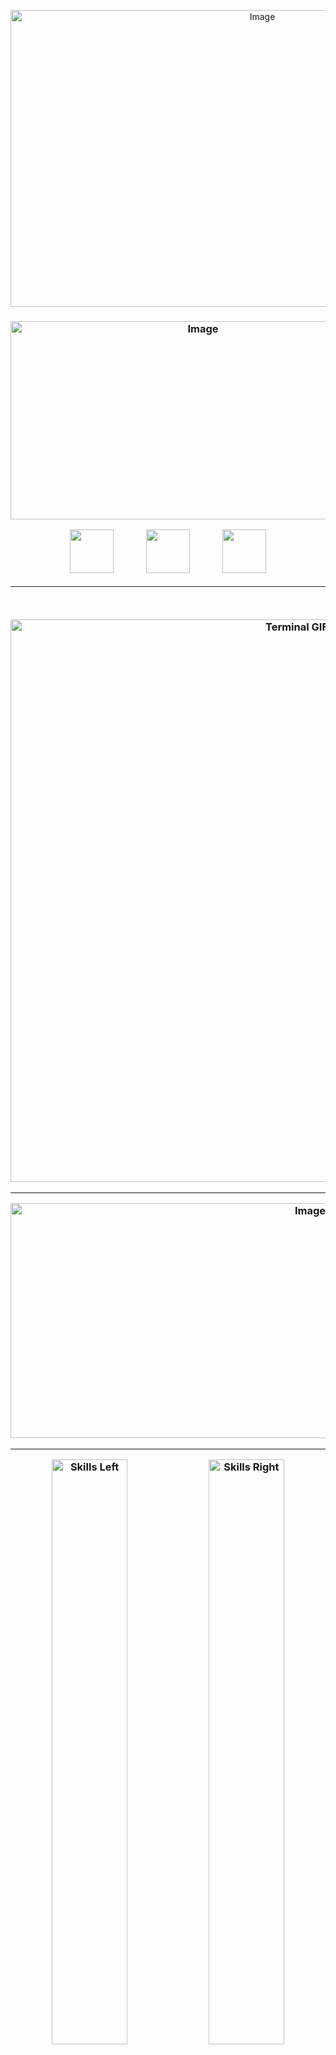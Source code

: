 <p align="center">
<img width="790" height="475" alt="Image" src="https://github.com/user-attachments/assets/7ca2881a-8013-4fc3-9b78-4651f6f91d6e" alt="Banner" width="600"/>

<h3 align="center"> <img width="600" height="317" alt="Image" src="https://github.com/user-attachments/assets/d2799166-4daa-4d80-8a1e-f595efcc76d8" </h3>

<br>

<p align="center">
  <a href="https://ginesthoii.github.io/oliviagriffin.pro/" style="display:inline-block; margin:0 24px;">
    <img src="https://img.shields.io/badge/Portfolio-Website-739f84?style=for-the-badge&labelColor=9a4496&&color=9a4496&&logoColor=white" height="70">
  </a>
  <a href="https://www.linkedin.com/olivia-griffin-a08a20115/" style="display:inline-block; margin:0 24px;">
    <img src="https://img.shields.io/badge/LinkedIn-Profile-739f84?style=for-the-badge&labelColor=9a4496&&color=9a4496&&logo=linkedin&logoColor=white" height="70">
  </a>
  <a href="mailto:oliviagriffindev@gmail.com" style="display:inline-block; margin:0 24px;">
    <img src="https://img.shields.io/badge/Email-Contact-739f84?style=for-the-badge&labelColor=9a4496&color=9a4496&&logoColor=white" height="70">
  </a>
</p>


---



<br>

<p align="center">
  <img src="https://github.com/ginesthoii/ginesthoii/blob/main/banner/terminal%20(3).gif" alt="Terminal GIF" width="900"/>
</p>

---



<img width="943" height="376" alt="Image" src="https://github.com/user-attachments/assets/ddf373e3-37e6-4595-beea-0835394f0cda" />

---


<p align="center">
  <img src="https://github.com/user-attachments/assets/a6ff2ec9-538f-4b1c-b4ae-b7da2d77a6cf" 
       alt="Skills Left" width="49%"/>
  <img src="https://github.com/user-attachments/assets/949d9d8c-415a-43a6-9fd7-e06de331f0d6" 
       alt="Skills Right" width="49%"/>
</p>

---

   <div align="center">
     
# <img width="517" height="169" alt="Image" src="https://github.com/user-attachments/assets/cabac5b2-cecf-4b54-b5bc-1ee53b650215" />

   </div>
<table style="width:100%; table-layout:fixed; border-collapse:separate; border-spacing:8px;">

  <!-- Row 1 -->
  <tr>
    <td style="width:33%; vertical-align:top; border:1px solid #d0d7de; border-radius:6px; padding:14px;">
      <h3 align="center">🎼 <a href="https://github.com/ginesthoii/SecureMaestro"><strong>SecureMaestro</strong></a></h3>
      <p>Secure, automated practice tools for musicians (<em>inspired by Vivaldi</em>). Focus on secure coding practices, sandboxing, and automation.</p>
    </td>
    <td style="width:33%; vertical-align:top; border:1px solid #d0d7de; border-radius:6px; padding:14px;">
      <h3 align="center">💊 <a href="https://github.com/ginesthoii/PillPal-VitaPro"><strong>PillPal-VitaPro</strong></a></h3>
      <p>Supplement + prescription interaction checker with AppSec sandbox for safe testing.</p>
    </td>
    <td style="width:33%; vertical-align:top; border:1px solid #d0d7de; border-radius:6px; padding:14px;">
      <h3 align="center">🏫 <a href="https://github.com/ginesthoii/WashU-Projects"><strong>WashU-Projects</strong></a></h3>
      <p>Portfolio hub for my Washington University Cybersecurity Boot Camp (Final Grade: A+). Covered networking, systems, vulnerability assessment, cloud security, penetration testing, and digital forensics.</p>
    </td>
  </tr>

  <!-- Row 2 Header -->
  <tr>
    <td colspan="3" style="text-align:center; padding:10px;">
         <div align="center">
      <h2> <img width="446" height="56" alt="image" src="https://github.com/user-attachments/assets/60b3f301-b0a9-4b54-bcdf-bc19b0d3d322" /> 
        <div>
    </td>
  </tr>

  <!-- Row 3 -->
  <tr>
    <td style="width:33%; vertical-align:top; border:1px solid #d0d7de; border-radius:6px; padding:14px;">
      <h3 align="center">🐉 <a href="https://github.com/ginesthoii/MythicalMenagerie"><strong>MythicalMenagerie</strong></a></h3>
      <p>Digital bestiary for mythological creatures. Search, learn, and generate mash-ups of monsters with maps and comparisons.</p>
    </td>
    <td style="width:33%; vertical-align:top; border:1px solid #d0d7de; border-radius:6px; padding:14px;">
      <h3 align="center">🌍 <a href="https://github.com/ginesthoii/ModelMiddleEarth"><strong>ModelMiddleEarth</strong></a></h3>
      <p>Digital explorations of Middle-earth: 3D models, maps, and datasets built with Blender, Python, Ender, and secure coding practices.</p>
    </td>
    <td style="width:33%; vertical-align:top; border:1px solid #d0d7de; border-radius:6px; padding:14px;">
      <h3 align="center">🍲 <a href="https://github.com/ginesthoii/CulinaryCodex"><strong>CulinaryCodex</strong></a></h3>
      <p>Ancient + modern recipes &amp; cultural food research, structured into a secure digital codex.</p>
    </td>
  </tr>

  <!-- Row 4 -->
  <tr>
    <td style="width:50%; vertical-align:top; border:1px solid #d0d7de; border-radius:6px; padding:14px;">
      <h3 align="center">📚 <a href="https://github.com/ginesthoii/Shelfscapes"><strong>Shelfscapes</strong></a></h3>
      <p>Maker + documentation project for immersive book nooks (CAD, BOMs, Arduino/ESP32 lighting, gallery docs). Emphasizes reproducibility + engineering discipline.</p>
    </td>
    <td style="width:50%; vertical-align:top; border:1px solid #d0d7de; border-radius:6px; padding:14px;">
      <h3 align="center">🧬 <a href="https://github.com/ginesthoii/CyberPersona"><strong>CyberPersona</strong></a></h3>
      <p>Personality + identity generator combining MBTI, Enneagram, and psychometric models. Supports roleplay, testing, and applied psychology in code.</p>
    </td>
  </tr>

</table>


---

<div align="center">
     
## <img width="525" height="101" alt="Image" src="https://github.com/user-attachments/assets/38dd53fe-07b1-490a-ab4a-b02327609253"/>

</div>

<div align="center"> 
  
## **JavaScript • HTML • CSS Projects**  
<img width="904" height="28" alt="Image" src="https://github.com/user-attachments/assets/03ee561f-4934-4ae5-a1b7-92dcee6ef825" />
</div>
<div align="left"> 
  
Self-contained front-end apps for practice and demos. Each project runs directly in the browser by opening `index.html`.  
- `TextToSpeech/` – Convert text into speech with pitch, speed, and voice controls (Web Speech API).  
- `Pomodoro-Timer/` – 25-minute timer with circular progress ring, session notes, and CSV export.  
- `Basic-Calculator/` – Four-function calculator with calculation history stored in `localStorage`.  
- `Hex-Color-Generator/` – Pick a color and instantly see its hex code with live background preview.  
- `Image-Color-Hex-Extractor/` – Upload an image and extract dominant colors using k-means clustering.  
- `PlayablePiano/` – Browser piano with real key layout, recording, playback, metronome, and pitch detection.  
- `Typing-Speed-Test-Game/` – Typing test with WPM/CPM tracking, accuracy, mistakes, progress bar, and dark mode.  
- `Dog-Age-Calculator/` – A quick dog age → human years calculator with size-adjusted estimates.  
- `Dog-Clicker-Trainer/` – A browser-based dog training clicker tool. Plays a sharp “click” sound and tracks session stats.  
</div>

---

<div align="center">

## **Python Projects**  
<img width="904" height="21" alt="Image" src="https://github.com/user-attachments/assets/c683de25-61b9-42c1-a717-97f919ade98a" />

</div>
<div align="left"> 
  
Self-contained Python scripts for quick practice or demos. Each project runs in a terminal with one command.  
- `password_generator/` – Random password generator using letters, digits, and punctuation.  
- `countdown/` – Simple countdown timer (`time.sleep`).  
- `dice/` – Six-sided dice roller.  
- `reverse_text/` – Reverse any input string.  
- `weather/` – Minimal OpenWeather client (requires API key).  
- `number_guess/` – Number guessing game (1–50).  
- `currency_converter/` – USD → EUR/GBP/JPY using static sample rates.  
- `file_organizer/` – Sorts files into subfolders by extension.  
- `qr_generator/` – Creates a QR code PNG from text/URL (uses `qrcode[pil]`).  
- `todo_json/` – Minimal to-do list with JSON storage.  
- `stopwatch/` – Basic stopwatch with Enter to start/stop.  
- `word_frequency/` – Counts words with `collections.Counter`.

</div>

  <br>

 <div align="center">

<img width="904" height="21" alt="Image" src="https://github.com/user-attachments/assets/76b3e3dd-4632-440e-98fe-5bc2ca9e2d84" />

</div>

<br>
<p align="center">
  <img src="https://github.com/user-attachments/assets/e877e39f-384b-4d00-a0ca-da6fe4d1489e" 
       alt="Image" style="width:600px; height:auto;"/>
</p>

 <div align="center">

<img width="904" height="21" alt="Image" src="https://github.com/user-attachments/assets/76b3e3dd-4632-440e-98fe-5bc2ca9e2d84" />

</div>

<img width="979" height="346" alt="Image" src="https://github.com/user-attachments/assets/8ae764e3-4f9e-4b99-ae49-e9e20529d4a8" />

<br>

---

   <div align="center">
     
# <img width="522" height="136" alt="Image" src="https://github.com/user-attachments/assets/8473d353-3d82-48ae-b348-129c1807f01c" />
     
   </div>

   ---
   
<table style="width:100%; table-layout:fixed; border-collapse:separate; border-spacing:8px;">

  <!-- Row 1 -->
  <tr>
    <td style="width:50%; vertical-align:top;">
      <div style="background:#f6f8fa; border:1px solid #d0d7de; border-radius:6px; padding:14px; height:480px; overflow:auto;">
        <div align="center">
        <h3 style="margin:0; text-align:center;">📱 <strong>CaregiverQR</strong></h3>
          </div>
        <p style="text-align:center; margin:8px 0 12px;"><em>Lightweight, QR-based care tracking for meals, meds, and night checks — not a full HIPAA EMR, just timestamped logs.</em></p>
        <ul>
          <li><a href="#">CaregiverQR</a> – Core repo (AppSheet + AppScript).</li>
          <li><a href="#">CareSheets</a> – Pre-made Google Sheets templates.</li>
        </ul>
      </div>
    </td>

<td style="width:50%; vertical-align:top;">
  <div style="background:#f6f8fa; border:1px solid #d0d7de; border-radius:6px; padding:14px; height:480px; overflow:auto;">
    <div align="center">
    <h3 style="margin:0; text-align:center;">📖 <strong>StoryShield</strong></h3>
      </div>
    <p style="text-align:center; margin:8px 0 12px;"><em>Secure creative tools for writers &amp; worldbuilders — encrypted collaboration, role-based access, modular APIs.</em></p>
    <ul>
      <li><a href="#">StoryShield</a> – Core platform repo.</li>
      <li><a href="#">StoryShieldApp</a> – Frontend concept (React/Django).</li>
    </ul>
  </div>
</td>

  </tr>

  <!-- Row 2 -->
  <tr>
    <td style="width:50%; vertical-align:top;">
      <div style="background:#f6f8fa; border:1px solid #d0d7de; border-radius:6px; padding:14px; height:480px; overflow:auto;">
        <div align="center">
        <h3 style="margin:0; text-align:center;">🗡️ <strong>CloakAndCipher</strong></h3>
          </div>
        <p style="text-align:center; margin:8px 0 12px;"><em>Security-minded development tools — AppSec + automation at the core.</em></p>
        <ul>
          <li><a href="#">PhantomScanner</a> – Normalize, visualize &amp; report on results from Semgrep, Bandit, Trivy, Snyk, CodeQL, ZAP.</li>
        </ul>
      </div>
    </td>

  <td style="width:50%; vertical-align:top;">
  <div style="background:#f6f8fa; border:1px solid #d0d7de; border-radius:6px; padding:14px; height:480px; overflow:auto;">
    <div align="center">
    <h3 style="margin:0; text-align:center;">🍄 <strong>aFungusAmongUs</strong></h3>
      </div>
    <p style="text-align:center; margin:8px 0 12px;"><em>Playful but practical open source for fungi — grow, cook, forage, and learn.</em></p>
    <ul>
      <li><a href="#">MorelMaps</a> – Seasonal/geo maps of mushroom flushes.</li>
      <li><a href="#">SporeLore</a> – Educational resources &amp; guides.</li>
      <li><a href="#">ShroomAndSpoon</a> – Recipes + nutrition facts.</li>
    </ul>
  </div>
</td>
  </tr>

  <!-- Row 3 -->
   <tr>
    <td style="width:50%; vertical-align:top;">
      <div style="background:#f6f8fa; border:1px solid #d0d7de; border-radius:6px; padding:14px; height:480px; overflow:auto;">
         <div align="center">
        <h3 style="margin:0; text-align:center;">🔮 <strong>SnakeWitch</strong></h3>
            </div>
        <p style="text-align:center; margin:8px 0 12px;"><em>Lightweight snake-keeping toolkit — quick utilities, integrations, and AppSheet automations.</em></p>
        <ul>
          <li><a href="#">SnakeWitch-Sheets</a> – Google Sheets + AppScript templates.</li>
          <li><a href="#">TankTemp</a> – Temperature + unit converter.</li>
          <li><a href="#">FeedingCharm</a> – Feeding log reminders.</li>
          <li><a href="#">MorphNotes</a> – Markdown templates for morph projects.</li>
          <li><a href="#">IncubatorCalc</a> – Humidity &amp; temperature calculator.</li>
          <li><a href="#">ShedAlert</a> – Shed cycle prediction tool.</li>
        </ul>
      </div>
    </td>

<td style="width:50%; vertical-align:top;">
  <div style="background:#f6f8fa; border:1px solid #d0d7de; border-radius:6px; padding:14px; height:480px; overflow:auto;">
    <div align="center">
    <h3 style="margin:0; text-align:center;">🐍 <strong>CatholicMedusa</strong></h3>
      </div>
    <p style="text-align:center; margin:8px 0 12px;"><em>Modular ecosystem for ball python husbandry — blends biology, security, and software into one toolkit.</em></p>
    <ul>
      <li><a href="#">SerpentTracker</a> – Daily husbandry logger.</li>
      <li><a href="#">GorgonGenetics</a> – Morph inheritance simulator.</li>
      <li><a href="#">MedusasGaze</a> – Vision + sensor tools.</li>
      <li><a href="#">HydraHub</a> – Integration layer API.</li>
      <li><a href="#">ClutchKeeper</a> – Clutch dashboard &amp; insights.</li>
      <li><a href="#">MedusaCore</a> – Core Java models &amp; utilities.</li>
    </ul>
  </div>
</td>
  </tr>
</table>

---

</p>

<br>

<p align="center">
  <img src="https://github.com/ginesthoii/ginesthoii/blob/main/badge.png" 
       alt="Badge" width="200"/>
</p>


# Washington University Cybersecurity Boot Camp 

**Completed a 24-week intensive program** focused on IT, networking, and modern information security.  
Final Grade: **A+**

This multidisciplinary boot camp emphasized both defensive and offensive security techniques, while training on industry-standard tools.

- **[WashU-Projects](https://github.com/ginesthoii/WashU-Projects)** - This repository serves as a portfolio hub for my work completed during my Washington University Cybersecurity Boot Camp. 

---

## Skills Gained

- **Networking & Systems**
  - Packet analysis with Wireshark
  - Windows & Linux administration + hardening
  - Secure network design and architecture

- **Cybersecurity**
  - Risk management & cryptography
  - Identity & access management
  - Cloud security investigations
  - Digital forensics & incident response
  - Ethical hacking & penetration testing

- **Tools & Frameworks**
  - Wireshark, Kali Linux, Metasploit, Nessus
  - Hashcat, Burp Suite
  - Vulnerability assessment workflows
  - Bash scripting for automation

- **Core Practices**
  - Vulnerability assessment & exploitation
  - Security operations & analytics
  - Malware analysis & reverse engineering
  - Secure reporting & communication of risks

---

## Tools Covered
`Wireshark` · `Kali Linux` · `Metasploit` · `Nessus` · `Burp Suite` ·   `Hashcat` · `Windows & Linux Hardening` · `Bash`  

---

<br>

<p align="center">
  <img src="https://github.com/user-attachments/assets/e5d0eb75-94ea-4136-9e76-98916af14c1c" 
       alt="Badge" width="300"/>
</p>

<div align="center">

# Learning Log

Tracking online courses I’m working through to build skills in security, web development, and tooling.  

| Course | Instructor(s) |
|--------|---------------|
| CompTIA Security+ (SY0-701) Complete Course & Practice Exam | Jason Dion, Jamario Kelly, Dion Training |
| The Web Developer Bootcamp 2025 | Colt Steele |
| Advanced CSS and Sass: Flexbox, Grid, Animations and More! | Jonas Schmedtmann |
| The Ultimate 2025 Fullstack Web Development Bootcamp | Kane Ezki, Kalob Taulien, Radek Wilk |
| Visual Studio Code for Developers 2025: Beginner to Advanced | Estefania Cassingena Navone |
| The Complete Guide To Custom GPTs and Actions | Colt Steele |
| Docker & Kubernetes: The Practical Guide [2025 Edition] | Maximilian Schwarzmüller, Academind |
| The Git & GitHub Bootcamp | Colt Steele |
| Creative Advanced CSS & JavaScript Animations - 150 Projects | Ahmed Sadek |
| Build Responsive Real-World Websites with HTML and CSS | Jonas Schmedtmann |
| The Complete Full-Stack Web Development Bootcamp | Dr. Angela Yu |

</div>















